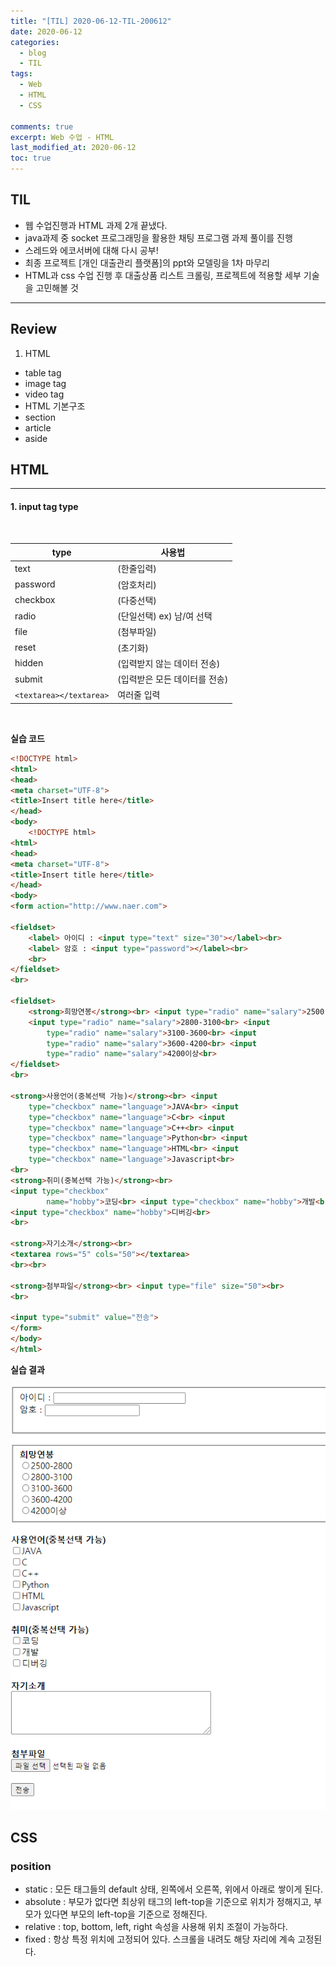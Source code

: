 ```yaml
---
title: "[TIL] 2020-06-12-TIL-200612"
date: 2020-06-12
categories:
  - blog
  - TIL
tags:
  - Web
  - HTML
  - CSS

comments: true
excerpt: Web 수업 - HTML
last_modified_at: 2020-06-12
toc: true
---
```


## TIL

- 웹 수업진행과 HTML 과제 2개 끝냈다. 
- java과제 중 socket 프로그래밍을 활용한 채팅 프로그램 과제 풀이를 진행
- 스레드와 에코서버에 대해 다시 공부!
- 최종 프로젝트 [개인 대출관리 플랫폼]의 ppt와 모델링을 1차 마무리
- HTML과 css 수업 진행 후 대출상품 리스트 크롤링, 프로젝트에 적용할 세부 기술을 고민해볼 것

-----------------------------------------------------------

## Review
1) HTML
- table tag
- image tag 
- video tag
- HTML 기본구조
- section
- article
- aside


## HTML
----------------------------------------------------

#### 1. input tag type

<br/>

| type	|	사용법			|
|-------|-------------------|
| text  |	(한줄입력)		|
| password | 	(암호처리)		|  
| checkbox | 	(다중선택)		|
| radio | 		(단일선택)	ex) 남/여 선택	|	
| file |		(첨부파일)		|
| reset | 		(초기화)		|
| hidden |		(입력받지 않는 데이터 전송)		|
| submit |		(입력받은 모든 데이터를 전송)		|
| `<textarea></textarea>`	 | 여러줄 입력		|

<br/>


**실습 코드**

```html
<!DOCTYPE html>
<html>
<head>
<meta charset="UTF-8">
<title>Insert title here</title>
</head>
<body>
	<!DOCTYPE html>
<html>
<head>
<meta charset="UTF-8">
<title>Insert title here</title>
</head>
<body>
<form action="http://www.naer.com">

<fieldset>
	<label> 아이디 : <input type="text" size="30"></label><br>
	<label> 암호 : <input type="password"></label><br>
	<br>
</fieldset>
<br>

<fieldset>
	<strong>희망연봉</strong><br> <input type="radio" name="salary">2500-2800<br>
	<input type="radio" name="salary">2800-3100<br> <input
		type="radio" name="salary">3100-3600<br> <input
		type="radio" name="salary">3600-4200<br> <input
		type="radio" name="salary">4200이상<br>
</fieldset>
<br> 

<strong>사용언어(중복선택 가능)</strong><br> <input
	type="checkbox" name="language">JAVA<br> <input
	type="checkbox" name="language">C<br> <input
	type="checkbox" name="language">C++<br> <input
	type="checkbox" name="language">Python<br> <input
	type="checkbox" name="language">HTML<br> <input
	type="checkbox" name="language">Javascript<br>
<br> 
<strong>취미(중복선택 가능)</strong><br> 
<input type="checkbox"
		name="hobby">코딩<br> <input type="checkbox" name="hobby">개발<br>
<input type="checkbox" name="hobby">디버깅<br>
<br> 

<strong>자기소개</strong><br>
<textarea rows="5" cols="50"></textarea>
<br><br> 

<strong>첨부파일</strong><br> <input type="file" size="50"><br>
<br> 

<input type="submit" value="전송">
</form>
</body>
</html>
```

**실습 결과**

![html](\assets\images\web\html03.png)





## CSS

### position

- static : 모든 태그들의 default 상태, 왼쪽에서 오른쪽, 위에서 아래로 쌓이게 된다.
- absolute : 부모가 없다면 최상위 태그의 left-top을 기준으로 위치가 정해지고, 부모가 있다면 부모의 left-top을 기준으로 정해진다.
- relative : top, bottom, left, right 속성을 사용해 위치 조절이 가능하다. 
- fixed : 항상 특정 위치에 고정되어 있다. 스크롤을 내려도 해당 자리에 계속 고정된다.

